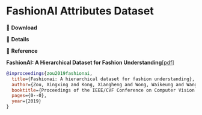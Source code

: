 # FashionAI Attributes Dataset


🖤 **Download**

🖤 **Details**

🖤 **Reference**

**FashionAI: A Hierarchical Dataset for Fashion Understanding**[[pdf]](http://openaccess.thecvf.com/content_CVPRW_2019/papers/FFSS-USAD/Zou_FashionAI_A_Hierarchical_Dataset_for_Fashion_Understanding_CVPRW_2019_paper.pdf)

```bib
@inproceedings{zou2019fashionai,
  title={Fashionai: A hierarchical dataset for fashion understanding},
  author={Zou, Xingxing and Kong, Xiangheng and Wong, Waikeung and Wang, Congde and Liu, Yuguang and Cao, Yang},
  booktitle={Proceedings of the IEEE/CVF Conference on Computer Vision and Pattern Recognition Workshops},
  pages={0--0},
  year={2019}
}
```
